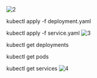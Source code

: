 ![2](https://github.com/user-attachments/assets/69b85bf5-3f1e-42c9-9ea5-5f8581df30b7)

kubectl apply -f deployment.yaml

kubectl apply -f service.yaml
![3](https://github.com/user-attachments/assets/ec83bb75-c507-4d00-aaa6-64ba47e626f5)

kubectl get deployments

kubectl get pods

kubectl get services
![4](https://github.com/user-attachments/assets/bbdeecbd-2bbf-47a5-aa2f-c52786a06638)
